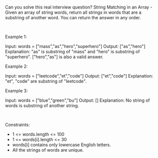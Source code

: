 Can you solve this real interview question? String Matching in an Array - Given an array of string words, return all strings in words that are a substring of another word. You can return the answer in any order.

 

Example 1:


Input: words = ["mass","as","hero","superhero"]
Output: ["as","hero"]
Explanation: "as" is substring of "mass" and "hero" is substring of "superhero".
["hero","as"] is also a valid answer.


Example 2:


Input: words = ["leetcode","et","code"]
Output: ["et","code"]
Explanation: "et", "code" are substring of "leetcode".


Example 3:


Input: words = ["blue","green","bu"]
Output: []
Explanation: No string of words is substring of another string.


 

Constraints:

 * 1 <= words.length <= 100
 * 1 <= words[i].length <= 30
 * words[i] contains only lowercase English letters.
 * All the strings of words are unique.